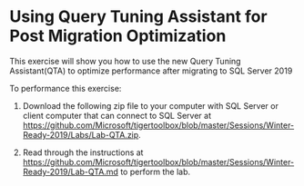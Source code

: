# Using Query Tuning Assistant for Post Migration Optimization

This exercise will show you how to use the new Query Tuning Assistant(QTA) to optimize performance after migrating to SQL Server 2019

To performance this exercise:

1. Download the following zip file to your computer with SQL Server or client computer that can connect to SQL Server at https://github.com/Microsoft/tigertoolbox/blob/master/Sessions/Winter-Ready-2019/Labs/Lab-QTA.zip.

2. Read through the instructions at https://github.com/Microsoft/tigertoolbox/blob/master/Sessions/Winter-Ready-2019/Lab-QTA.md to perform the lab.
